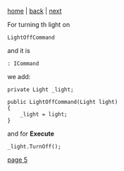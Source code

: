 [home](./page01.md) | [back](./page03.md) | [next](./page03.md)

For turning th light on
```
LightOffCommand
```
and it is
```
: ICommand
```
we add:
```
private Light _light;

public LightOffCommand(Light light)
{
    _light = light;
}
```
and for **Execute**

```
_light.TurnOff();
```


[page 5](./page05.md)
